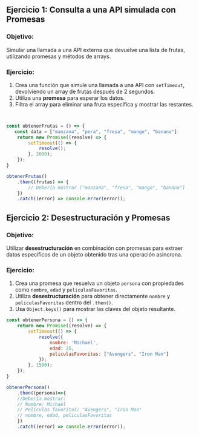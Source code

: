 ## Ejercicio 1: Consulta a una API simulada con Promesas
### Objetivo:
Simular una llamada a una API externa que devuelve una lista de frutas, utilizando promesas y métodos de arrays.

### Ejercicio:
1. Crea una función que simule una llamada a una API con `setTimeout`, devolviendo un array de frutas después de 2 segundos.
2. Utiliza una **promesa** para esperar los datos.
3. Filtra el array para eliminar una fruta específica y mostrar las restantes.

```js


const obtenerFrutas = () => {
   const data = ["manzana", "pera", "fresa", "mango", "banana"]
    return new Promise((resolve) => {
        setTimeout(() => {
            resolve();
        }, 2000);
    });
}

obtenerFrutas()
    .then((frutas) => {
        // Debería mostrar ["manzana", "fresa", "mango", "banana"]
    })
    .catch((error) => console.error(error));
```

## Ejercicio 2: Desestructuración y Promesas
### Objetivo:
Utilizar **desestructuración** en combinación con promesas para extraer datos específicos de un objeto obtenido tras una operación asíncrona.

### Ejercicio:
1. Crea una promesa que resuelva un objeto `persona` con propiedades como `nombre`, `edad` y `peliculasFavoritas`.
2. Utiliza **desestructuración** para obtener directamente `nombre` y `peliculasFavoritas` dentro del `.then()`.
3. Usa `Object.keys()` para mostrar las claves del objeto resultante.

```js
const obtenerPersona = () => {
    return new Promise((resolve) => {
        setTimeout(() => {
            resolve({
                nombre: 'Michael',
                edad: 25,
                peliculasFavoritas: ["Avengers", "Iron Man"]
            });
        }, 1500);
    });
}

obtenerPersona()
    .then((persona)=>{
    //Debería mostrar:
    // Nombre: Michael
    // Películas favoritas: "Avengers", "Iron Man"
    // nombre, edad, peliculasFavoritas
    })
    .catch((error) => console.error(error));

```